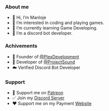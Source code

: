 ### About me
- 👋 Hi, I’m Manloje
- 👀 I’m interested in coding and playing games.
- 🌱 I’m currently learning Game Developing.
- 💞️ I’m a discord bot developer.

### Achivements
- 👑 Founder of [@PlexDevelopment](https://github.com/plexdevelopment)
- 💖 Developer of [@ProjectSound](https://github.com/projectsound)
- ☁️ Verified Discord Bot Developer

### Support
- 💸 Support me on [Patreon](https://patreon.com/manloje)
- ✅ Join my [Discord Server](https://discord.manloje.ga)
- ❤️ Support me on my Payment [Website](https://payments.manloje.ga/pay?q=Support)
<!---
NotManloje/NotManloje is a ✨ special ✨ repository because its `README.md` (this file) appears on your GitHub profile.
You can click the Preview link to take a look at your changes.
--->
